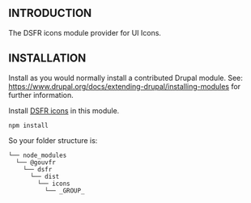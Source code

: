 ## INTRODUCTION

The DSFR icons module provider for UI Icons.

## INSTALLATION

Install as you would normally install a contributed Drupal module.
See: https://www.drupal.org/docs/extending-drupal/installing-modules for further
information.

Install [DSFR icons](https://www.npmjs.com/package/@gouvfr/dsfr) in this module.

```shell
npm install
```

So your folder structure is:

```
└── node_modules
  └── @gouvfr
    └── dsfr
      └── dist
        └── icons
          └── _GROUP_
```